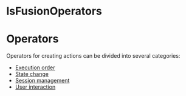 # lsFusionОperators

# Оperators

Operators for creating actions can be divided into several categories:

-   [Execution order](Execution_order.md)
-   [State change](State_change.md)
-   [Session management](Session_management.md)
-   [User interaction](User_IS_interaction.md)
